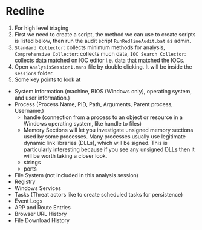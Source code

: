 # Redline
1. For high level triaging
2. First we need to create a script, the method we can use to create scripts is listed below, then run the audit script `RunRedlineAudit.bat` as admin. 
3. `Standard Collector`: collects minimum methods for analysis, `Comprehensive Collector`: collects much data, `IOC Search Collector`: collects data matched on IOC editor i.e. data that matched the IOCs.
4. Open `AnalysisSession1.mans` file by double clicking. It will be inside the `sessions` folder.
5. Some key points to look at
  - System Information (machine, BIOS (Windows only), operating system, and user information.)
  - Process (Process Name, PID, Path, Arguments, Parent process, Username,)
    - handle (connection from a process to an object or resource in a Windows operating system, like handle to files)
    - Memory Sections will let you investigate unsigned memory sections used by some processes. Many processes usually use legitimate dynamic link libraries (DLLs), which will be signed. This is particularly interesting because if you see any unsigned DLLs then it will be worth taking a closer look. 
    - strings
    - ports
  - File System (not included in this analysis session)
  - Registry
  - Windows Services
  - Tasks (Threat actors like to create scheduled tasks for persistence)
  - Event Logs 
  - ARP and Route Entries 
  - Browser URL History
  - File Download History

